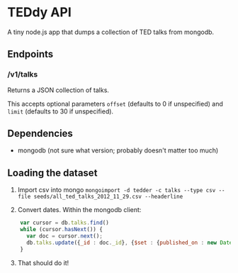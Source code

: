 # TEDdy API #
A tiny node.js app that dumps a collection of TED talks from mongodb.

## Endpoints ##

### /v1/talks ###
Returns a JSON collection of talks.

This accepts optional parameters `offset` (defaults to 0 if unspecified) and `limit` (defaults to 30 if unspecified).

## Dependencies ##

* mongodb (not sure what version; probably doesn't matter too much)

## Loading the dataset ##

1. Import csv into mongo
`mongoimport -d tedder -c talks --type csv --file seeds/all_ted_talks_2012_11_29.csv --headerline`

2. Convert dates. Within the mongodb client:
```javascript
    var cursor = db.talks.find()
    while (cursor.hasNext()) {
      var doc = cursor.next();
      db.talks.update({_id : doc._id}, {$set : {published_on : new Date(doc.published_on)}})
    }
```

3. That should do it!
